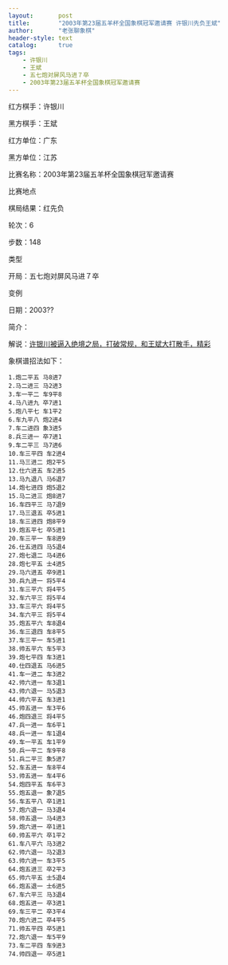 ```yaml
---
layout:       post
title:        "2003年第23届五羊杯全国象棋冠军邀请赛 许银川先负王斌"
author:       "老张聊象棋"
header-style: text
catalog:      true
tags:
    - 许银川
    - 王斌
    - 五七炮对屏风马进７卒
    - 2003年第23届五羊杯全国象棋冠军邀请赛
---
```

红方棋手：许银川

黑方棋手：王斌

红方单位：广东

黑方单位：江苏

比赛名称：2003年第23届五羊杯全国象棋冠军邀请赛

比赛地点

棋局结果：红先负

轮次：6

步数：148

类型

开局：五七炮对屏风马进７卒

变例

日期：2003??

简介：

解说：[许银川被逼入绝境之局，打破常规，和王斌大打散手，精彩](https://youtu.be/2yJUQzU7P5s)

象棋谱招法如下：
```
1.炮二平五 马8进7
2.马二进三 马2进3
3.车一平二 车9平8
4.马八进九 卒7进1
5.炮八平七 车1平2
6.车九平八 炮2进4
7.车二进四 象3进5
8.兵三进一 卒7进1
9.车二平三 马7进6
10.车三平四 车2进4
11.马三进二 炮2平5
12.仕六进五 车2进5
13.马九退八 马6退7
14.炮七进四 炮5退2
15.马二进三 炮8进7
16.车四平三 马7退9
17.马三退五 卒5进1
18.车三进四 炮8平9
19.炮五平七 卒5进1
20.车三平一 车8进9
26.仕五进四 马5退4
27.炮七退二 马4进6
28.炮七平五 士4进5
29.马六进五 卒9进1
30.兵九进一 将5平4
31.车三平六 将4平5
32.车六平三 将5平4
33.车三平六 将4平5
34.车六平三 将5平4
35.炮五平六 车8退4
36.车三退四 车8平5
37.车三平一 车5进1
38.帅五平六 车5平3
39.炮七平四 车3进1
40.仕四退五 马6进5
41.车一进二 车3进2
42.帅六进一 车3退1
43.帅六退一 马5退3
44.帅六平五 车3进1
45.帅五进一 车3平6
46.炮四退三 将4平5
47.兵一进一 车6平1
48.兵一进一 车1退4
49.车一平五 车1平9
50.兵一平二 车9平8
51.兵二平三 象5进7
52.车五进一 车8平4
53.帅五进一 车4平6
54.炮四平五 车6平3
55.炮五退一 象7退5
56.车五平八 卒1进1
57.炮六退一 马3退4
58.帅五退一 马4进3
59.炮六进一 卒1进1
60.帅五平六 卒1平2
61.车八平六 马3进2
62.帅六退一 马2退3
63.帅六进一 车3平5
64.炮五进三 卒2平3
65.帅六平五 士5退4
66.炮五退一 士6进5
67.车六平三 马3退4
68.炮五进一 卒3进1
69.车三平二 卒3平4
70.炮六进二 卒4平5
71.帅五平四 卒5进1
72.炮六退一 车5平9
73.车二平四 车9进3
74.帅四退一 卒5进1
```
